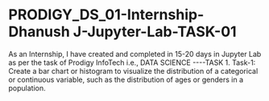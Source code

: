 # PRODIGY_DS_01-Internship-Dhanush J-Jupyter-Lab-TASK-01
As an Internship, I have created and completed in 15-20 days in Jupyter Lab as per the task of Prodigy InfoTech i.e., DATA SCIENCE ----TASK 1. 
Task-1: Create a bar chart or histogram to visualize the distribution of a categorical or continuous variable, such as the distribution of ages or genders in a population.

